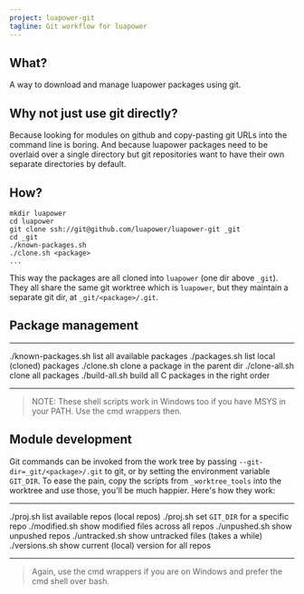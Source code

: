 ```yaml
---
project: luapower-git
tagline: Git workflow for luapower
---
```


## What?

A way to download and manage luapower packages using git.

## Why not just use git directly?

Because looking for modules on github and copy-pasting git URLs into the command line is boring.
And because luapower packages need to be overlaid over a single directory but git repositories
want to have their own separate directories by default.

## How?

	mkdir luapower
	cd luapower
	git clone ssh://git@github.com/luapower/luapower-git _git
	cd _git
	./known-packages.sh
	./clone.sh <package>
	...

This way the packages are all cloned into `luapower` (one dir above `_git`).
They all share the same git worktree which is `luapower`,
but they maintain a separate git dir, at `_git/<package>/.git`.

## Package management

--------------------------- ------------------------------------------------
./known-packages.sh         list all available packages
./packages.sh               list local (cloned) packages
./clone.sh <package>        clone a package in the parent dir
./clone-all.sh              clone all packages
./build-all.sh              build all C packages in the right order
--------------------------- ------------------------------------------------

> NOTE: These shell scripts work in Windows too if you have MSYS in your PATH. Use the cmd wrappers then.

## Module development

Git commands can be invoked from the work tree by passing `--git-dir=_git/<package>/.git` to git,
or by setting the environment variable `GIT_DIR`. To ease the pain, copy the scripts from `_worktree_tools`
into the worktree and use those, you'll be much happier. Here's how they work:

--------------------------- ------------------------------------------------
./proj.sh                   list available repos (local repos)
./proj.sh <project>         set `GIT_DIR` for a specific repo
./modified.sh               show modified files across all repos
./unpushed.sh               show unpushed repos
./untracked.sh              show untracked files (takes a while)
./versions.sh               show current (local) version for all repos
--------------------------- ------------------------------------------------

> Again, use the cmd wrappers if you are on Windows and prefer the cmd shell over bash.
